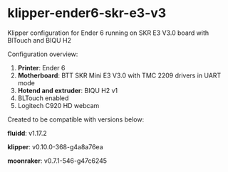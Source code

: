 # klipper-ender6-skr-e3-v3
Klipper configuration for Ender 6 running on SKR E3 V3.0 board with BlTouch and BIQU H2

Configuration overview:
1. **Printer**: Ender 6
2. **Motherboard**: BTT SKR Mini E3 V3.0 with TMC 2209 drivers in UART mode
3. **Hotend and extruder**: BIQU H2 v1
4. BLTouch enabled
5. Logitech C920 HD webcam


Created to be compatible with versions below:

**fluidd**: v1.17.2

**klipper**: v0.10.0-368-g4a8a76ea

**moonraker**: v0.7.1-546-g47c6245
